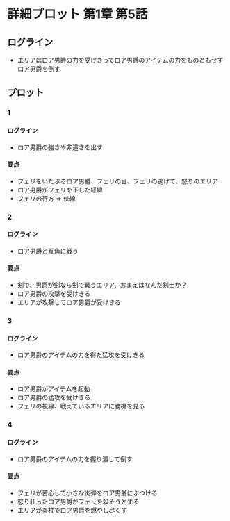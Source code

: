 # 詳細プロット 第1章 第5話
## ログライン
- エリアはロア男爵の力を受けきってロア男爵のアイテムの力をものともせずロア男爵を倒す

## プロット
### 1
#### ログライン
- ロア男爵の強さや非道さを出す

#### 要点
- フェリをいたぶるロア男爵、フェリの目、フェリの逃げて、怒りのエリア
- ロア男爵がフェリを下した経緯
- フェリの行方 => 伏線


### 2
#### ログライン
- ロア男爵と互角に戦う

#### 要点
- 剣で、男爵が剣なら剣で戦うエリア、おまえはなんだ剣士か？
- ロア男爵の攻撃を受けきる
- エリアが攻撃してロア男爵が受けきる


### 3
#### ログライン
- ロア男爵のアイテムの力を得た猛攻を受けきる

#### 要点
- ロア男爵がアイテムを起動
- ロア男爵の猛攻を受けきる
- フェリの視線、戦えているエリアに勝機を見る


### 4
#### ログライン
- ロア男爵のアイテムの力を握り潰して倒す

#### 要点
- フェリが苦心して小さな炎弾をロア男爵にぶつける
- 怒り狂ったロア男爵がフェリを殺そうとする
- エリアが炎柱でロア男爵を燃やし尽くす

